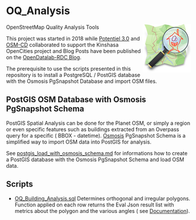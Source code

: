 # OQ_Analysis
OpenStreetMap Quality Analysis Tools 
<img align="right" width="132" height="132" src="img/OQi_132.png">

This project was started in 2018 while [Potentiel 3.0](http://potentiel3-0.org/index.php/en/) and [OSM-CD](https://openstreetmap.cd/)  collaborated to support the Kinshasa OpenCities project and Blog Posts have been published on the [OpenDatalab-RDC Blog](https://opendatalabrdc.github.io/Blog/#!index.md).

The prerequisite to use the scripts presented in this repository is to install a PostgreSQL / PostGIS database with the Osmosis PgSnapshot Database and import OSM files.

## PostGIS OSM Database with Osmosis PgSnapshot Schema

PostGIS Spatial Analysis can be done for the Planet OSM, or simply a region or even specific features such as buildings extracted from an Overpass query for a specific ( BBOX - datetime). 
[Osmosis](https://wiki.openstreetmap.org/wiki/Osmosis) 
PgSnapshot Schema is a simplified way to import OSM data into PostGIS for analysis. 

See [postgis_load_with_osmosis_schema.md](postgis_load_with_osmosis_schema.md) for informations how to create a PostGIS database with the Osmosis PgSnapshot Schema and load OSM data. 

## Scripts 

- [OQ_Building_Analysis.sql](https://github.com/pierzen/OQ_Analysis/blob/master/script/OQ_Building_Analysis.sql)
 Determines orthogonal and irregular polygons. Function applied on each row returns the Eval Json result list with metrics about the polygon and the various angles ( see [Documentation](docum/OQ_Building_Analysis%20-%20Buildings%20Topological%20evaluation%20and%20Form%20analysis.md)).
